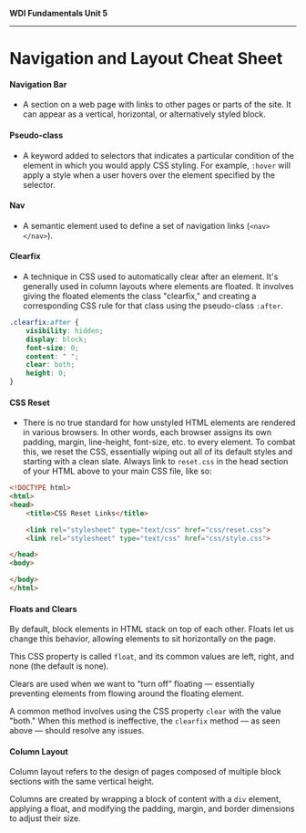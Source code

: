**WDI Fundamentals Unit 5**

---

# Navigation and Layout Cheat Sheet

#### Navigation Bar
* A section on a web page with links to other pages or parts of the site. It can appear as a vertical, horizontal, or alternatively styled block.

#### Pseudo-class
* A keyword added to selectors that indicates a particular condition of the element in which you would apply CSS styling. For example, `:hover` will apply a style when a user hovers over the element specified by the selector.

#### Nav
* A semantic element used to define a set of navigation links (`<nav> </nav>`).


#### Clearfix
* A technique in CSS used to automatically clear after an element. It's generally used in column layouts where elements are floated. It involves giving the floated elements the class "clearfix," and creating a corresponding CSS rule for that class using the pseudo-class `:after`.

```CSS
.clearfix:after {
    visibility: hidden;
    display: block;
    font-size: 0;
    content: " ";
    clear: both;
    height: 0;
}
```

#### CSS Reset
* There is no true standard for how unstyled HTML elements are rendered in various browsers. In other words, each browser assigns its own padding, margin, line-height, font-size, etc. to every element. To combat this, we reset the CSS, essentially wiping out all of its default styles and starting with a clean slate. Always link to `reset.css` in the head section of your HTML above to your main CSS file, like so:

````HTML
<!DOCTYPE html>
<html>
<head>
    <title>CSS Reset Links</title>

    <link rel="stylesheet" type="text/css" href="css/reset.css">
    <link rel="stylesheet" type="text/css" href="css/style.css">

</head>
<body>

</body>
</html>
````

#### Floats and Clears

By default, block elements in HTML stack on top of each other. Floats let us change this behavior, allowing elements to sit horizontally on the page.

This CSS property is called `float`, and its common values are left, right, and none (the default is none).

Clears are used when we want to “turn off” floating — essentially preventing elements from flowing around the floating element.

A common method involves using the CSS property `clear` with the value "both." When this method is ineffective, the `clearfix` method — as seen above — should resolve any issues.

#### Column Layout

Column layout refers to the design of pages composed of multiple block sections with the same vertical height.

Columns are created by wrapping a block of content with a `div` element, applying a float, and modifying the padding, margin, and border dimensions to adjust their size.
